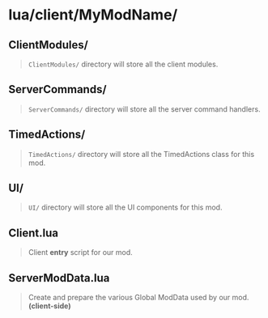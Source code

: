 # lua/client/MyModName/

## ClientModules/

> `ClientModules/` directory will store all the client modules.

## ServerCommands/

> `ServerCommands/` directory will store all the server command handlers.

## TimedActions/

> `TimedActions/` directory will store all the TimedActions class for this mod.

## UI/

> `UI/` directory will store all the UI components for this mod.

## Client.lua

> Client **entry** script for our mod. 

## ServerModData.lua

> Create and prepare the various Global ModData used by our mod. **(client-side)**
